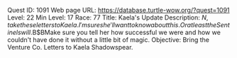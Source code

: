Quest ID: 1091
Web page URL: https://database.turtle-wow.org/?quest=1091
Level: 22
Min Level: 17
Race: 77
Title: Kaela's Update
Description: $N, take these letters to Kaela. I'm sure she'll want to know about this. Or at least the Sentinels will.$B$BMake sure you tell her how successful we were and how we couldn't have done it without a little bit of magic.
Objective: Bring the Venture Co. Letters to Kaela Shadowspear.
